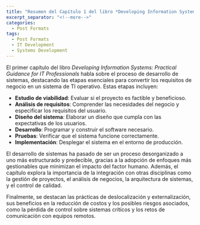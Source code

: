 ```yaml
---
title: "Resumen del Capítulo 1 del libro *Developing Information Systems*"
excerpt_separator: "<!--more-->"
categories:
  - Post Formats
tags:
  - Post Formats
  - IT Development
  - Systems Development
---
```


El primer capítulo del libro *Developing Information Systems: Practical Guidance for IT Professionals* habla sobre el proceso de desarrollo de sistemas, destacando las etapas esenciales para convertir los requisitos de negocio en un sistema de TI operativo. Estas etapas incluyen:

- **Estudio de viabilidad**: Evaluar si el proyecto es factible y beneficioso.
- **Análisis de requisitos**: Comprender las necesidades del negocio y especificar los requisitos del usuario.
- **Diseño del sistema**: Elaborar un diseño que cumpla con las expectativas de los usuarios.
- **Desarrollo**: Programar y construir el software necesario.
- **Pruebas**: Verificar que el sistema funcione correctamente.
- **Implementación**: Desplegar el sistema en el entorno de producción.

<!--more-->

El desarrollo de sistemas ha pasado de ser un proceso desorganizado a uno más estructurado y predecible, gracias a la adopción de enfoques más gestionables que minimizan el impacto del factor humano. Además, el capítulo explora la importancia de la integración con otras disciplinas como la gestión de proyectos, el análisis de negocios, la arquitectura de sistemas, y el control de calidad.

Finalmente, se destacan las prácticas de deslocalización y externalización, sus beneficios en la reducción de costos y los posibles riesgos asociados, como la pérdida de control sobre sistemas críticos y los retos de comunicación con equipos remotos.
